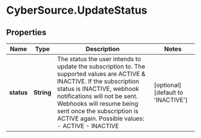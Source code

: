 # CyberSource.UpdateStatus

## Properties
Name | Type | Description | Notes
------------ | ------------- | ------------- | -------------
**status** | **String** | The status the user intends to update the subscription to. The supported values are ACTIVE & INACTIVE. If the subscription status is INACTIVE, webhook notifications will not be sent. Webhooks will resume being sent once the subscription is ACTIVE again.  Possible values: - ACTIVE - INACTIVE | [optional] [default to 'INACTIVE']


